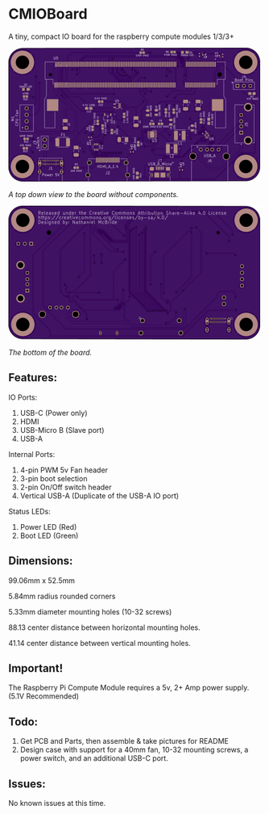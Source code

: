 # CMIOBoard
A tiny, compact IO board for the raspberry compute modules 1/3/3+

![Top View](topview.png)

*A top down view to the board without components.*

![Bottom View](bottomview.png)

*The bottom of the board.*

## Features:
IO Ports:
1. USB-C (Power only)
2. HDMI
3. USB-Micro B (Slave port)
4. USB-A

Internal Ports:
1. 4-pin PWM 5v Fan header
2. 3-pin boot selection
3. 2-pin On/Off switch header
4. Vertical USB-A (Duplicate of the USB-A IO port)

Status LEDs:
1. Power LED (Red)
2. Boot LED (Green)

## Dimensions:
99.06mm x 52.5mm

5.84mm radius rounded corners

5.33mm diameter mounting holes (10-32 screws)

88.13 center distance between horizontal mounting holes.

41.14 center distance between vertical mounting holes.

## Important!
The Raspberry Pi Compute Module requires a 5v, 2+ Amp power supply. (5.1V Recommended)

## Todo:
1. Get PCB and Parts, then assemble & take pictures for README
2. Design case with support for a 40mm fan, 10-32 mounting screws, a power switch, and an additional USB-C port.

## Issues:
No known issues at this time.
